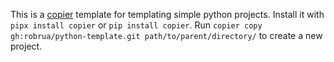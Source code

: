This is a [copier](https://github.com/copier-org/copier) template for templating simple python projects. Install it with `pipx install copier` or `pip install copier`. Run `copier copy gh:robrua/python-template.git path/to/parent/directory/` to create a new project.